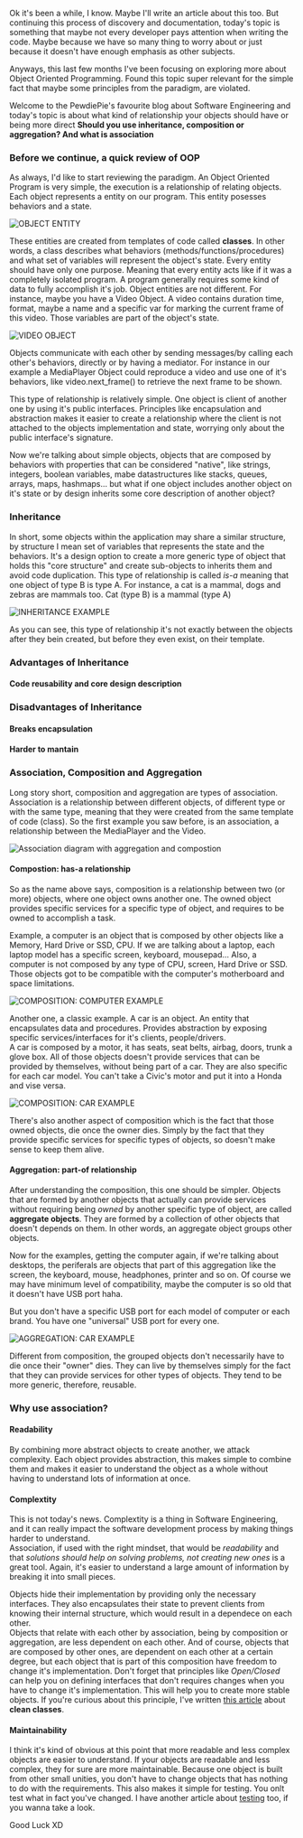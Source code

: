 <div style="text-align: left;">
    <p>
        Ok  it's been a while, I know. Maybe I'll write an article about this
        too. But continuing this process of discovery and documentation,
        today's topic is something that maybe not every developer pays attention
        when writing the code. Maybe because we have so many thing to worry
        about or just because it doesn't have enough emphasis as other subjects.
    </p>
    <p>
        Anyways, this last few months I've been focusing on exploring more about
        Object Oriented Programming. Found this topic super relevant
        for the simple fact that maybe some principles from the paradigm, are violated.
    </p>
    <p>
        Welcome to the PewdiePie's favourite blog about Software Engineering and today's topic
        is about what kind of relationship your objects should have or being more direct
        <b>Should you use inheritance, composition or aggregation? And what is association</b>
    </p>
    <h3>Before we continue, a quick review of OOP</h3>
    <p>
        As always, I'd like to start reviewing the paradigm. An Object Oriented Program
        is very simple, the execution is a relationship of relating objects. Each object
        represents a entity on our program. This entity posesses behaviors and a state.
    </p>
    <img src="#" alt="OBJECT ENTITY">
    <p>
        These entities are created from templates of code called <b>classes</b>.
        In other words, a class describes what behaviors (methods/functions/procedures)
        and what set of variables will represent the object's state. Every entity
        should have only one purpose. Meaning that every entity acts like if it was
        a completely isolated program. A program generally requires some kind of data
        to fully accomplish it's job. Object entities are not different. For instance,
        maybe you have a Video Object. A video contains duration time, format, maybe a name
        and a specific var for marking the current frame of this video.
        Those variables are part of the object's state.
    </p>
    <img src="#" alt="VIDEO OBJECT">
    <p>
        Objects communicate with each other by sending messages/by
        calling each other's behaviors, directly or by having a mediator.
        For instance in our example a MediaPlayer Object
        could reproduce a video and use one of it's behaviors, like video.next_frame()
        to retrieve the next frame to be shown.
    </p>
    <p>
        This type of relationship is relatively simple. One object is client of another one
        by using it's public interfaces. Principles like encapsulation and abstraction
        makes it easier to create a relationship where the client is not attached to the
        objects implementation and state, worrying only about the public interface's signature.
    </p>
    <p>
        Now we're talking about simple objects, objects that are composed by behaviors with
        properties that can be considered "native", like strings, integers, boolean variables,
        mabe datastructures like stacks, queues, arrays, maps, hashmaps... but what if one
        object includes another object on it's state or by design inherits some core
        description of another object?
    </p>
    <h3>Inheritance</h3>
    <p>
        In short, some objects within the application may share a similar structure,
        by structure I mean set of variables that represents the state and the behaviors.
        It's a design option to create a more generic type of object that
        holds this "core structure" and create sub-objects to inherits them and
        avoid code duplication. This type of relationship is called <i>is-a</i>
        meaning that one object of type B is type A. For instance, a cat is a mammal,
        dogs and zebras are mammals too. Cat (type B) is a mammal (type A)
    </p>
    <img src="#" alt="INHERITANCE EXAMPLE">
    <p>
        As you can see, this type of relationship it's not exactly between the objects
        after they bein created, but before they even exist, on their template.
    </p>
    <h3>Advantages of Inheritance</h3>
    <h4>Code reusability and core design description</h4>
    <h3>Disadvantages of Inheritance</h3>
    <h4>Breaks encapsulation</h4>
    <h4>Harder to mantain</h4>
    <h3>Association, Composition and Aggregation</h3>
    <p>
        Long story short, composition and aggregation are types of association.
        Association is a relationship between different objects, of different
        type or with the same type, meaning that they were created from the
        same template of code (class). So the first example you saw before,
        is an association, a relationship between the MediaPlayer and the Video.
    </p>
    <img src="#" alt="Association diagram with aggregation and compostion">
    <h4>Compostion: has-a relationship</h4>
    <p>
        So as the name above says, composition is a relationship between
        two (or more) objects, where one object owns another one.
        The owned object provides specific services for a specific type
        of object, and requires to be owned to accomplish a task.
    </p>
    <p>
        Example, a computer is an object that is composed by other objects
        like a Memory, Hard Drive or SSD, CPU. If we are talking about
        a laptop, each laptop model has a specific screen, keyboard, mousepad...
        Also, a computer is not composed by any type of CPU, screen, Hard Drive
        or SSD. Those objects got to be compatible with the computer's motherboard
        and space limitations. 
    </p>
    <img src="#" alt="COMPOSITION: COMPUTER EXAMPLE">
    <p>
        Another one, a classic example. A car is an object. An entity that
        encapsulates data and procedures. Provides abstraction by exposing
        specific services/interfaces for it's clients, people/drivers.
        <br>
        A car is composed by a motor, it has seats, seat belts,
        airbag, doors, trunk a glove box. All of those objects doesn't provide
        services that can be provided by themselves, without being 
        part of a car. They are also specific for each car model.
        You can't take a Civic's motor and put it into a Honda and vise versa.
    </p>
    <img src="#" alt="COMPOSITION: CAR EXAMPLE">
    <p>
        There's also another aspect of composition which is the fact 
        that those owned objects, die once the owner dies. Simply
        by the fact that they provide specific services for specific
        types of objects, so doesn't make sense to keep them alive.
    </p>
    <h4>Aggregation: part-of relationship</h4>
    <p>
        After understanding the composition, this one should be simpler.
        Objects that are formed by another objects that actually
        can provide services without requiring being <i>owned</i>
        by another specific type of object, are called
        <b>aggregate objects</b>. They are formed by a collection
        of other objects that doesn't depends on them. In other
        words, an aggregate object groups other objects.
    </p>
    <p>
        Now for the examples, getting the computer again,
        if we're talking about desktops, the periferals
        are objects that part of this aggregation like the screen,
        the keyboard, mouse, headphones, printer and so on.
        Of course we may have minimum level of compatibility,
        maybe the computer is so old that it doesn't have
        USB port haha.
    </p>
    <p>
        But you don't have a specific 
        USB port for each model of computer or each brand. You have
        one "universal" USB port for every one.
    </p>
    <img src="#" alt="AGGREGATION: CAR EXAMPLE">
    <p>
        Different from composition, the grouped objects
        don't necessarily have to die once their "owner"
        dies. They can live by themselves simply for the fact
        that they can provide services for other types of objects.
        They tend to be more generic, therefore, reusable.
    </p>
    <h3>Why use association?</h3>
    <h4>Readability</h4>
    <p>
        By combining more abstract objects to create another,
        we attack complexity. Each object provides abstraction,
        this makes simple to combine them and makes it easier 
        to understand the object as a whole without having to
        understand lots of information at once.
    </p>
    <h4>Complextity</h4>
    <p>
        This is not today's news. Complextity is a thing in Software
        Engineering, and it can really impact the software
        development process by making things harder to understand.
        <br>
        Association, if used with the right mindset, that would
        be <i>readability</i> and that <i>solutions should help on
            solving problems, not creating new ones
        </i> is a great tool. Again, it's easier to understand
        a large amount of information by breaking it into small
        pieces.
    </p>
    <p>
        Objects hide their implementation by providing only the
        necessary interfaces. They also encapsulates their
        state to prevent clients from knowing their internal
        structure, which would result in a dependece on each other.
        <br>
        Objects that relate with each other by association,
        being by composition or aggregation, are less dependent
        on each other. And of course, objects that are composed
        by other ones, are dependent on each other at a certain
        degree, but each object that is part of this composition
        have freedom to change it's implementation.
        Don't forget that principles like <i>Open/Closed</i>
        can help you on defining interfaces that don't requires
        changes when you have to change it's implementation.
        This will help you to create more stable objects.
        If you're curious about this principle, I've written
        <a href="https://gabrielslima.github.io/blog/post.html?id=13" target="_blank">this article</a>
        about <b>clean classes</b>.
    </p>
    <h4>Maintainability</h4>
    <p>
        I think it's kind of obvious at this point that
        more readable and less complex objects are easier to
        understand. If your objects are readable and less complex,
        they for sure are more maintainable. Because one object is
        built from other small unities, you don't have to change
        objects that has nothing to do with the requirements.
        This also makes it simple for testing. You onlt test
        what in fact you've changed. I have another article
        about <a href="https://gabrielslima.github.io/blog/post.html?id=12" target="_blank">testing</a> too, if you wanna
        take a look.
    </p>
    Good Luck XD
</div>